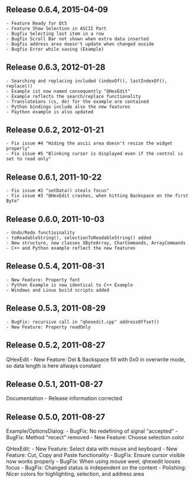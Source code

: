 Release 0.6.4, 2015-04-09
-------------------------
    - Feature Ready for Qt5
    - Feature Show Selection in ASCII Part
    - Bugfix Selecting last item in a row
    - Bugfix Scroll Bar not shown when extra data inserted
    - Bugfix address area doesn't update when changed ouside
    - Bugfix Error while saving (Example)
    
Release 0.6.3, 2012-01-28
-------------------------
    - Searching and replacing included (indexOf(), lastIndexOf(), replace())
    - Example ist now named consequently "QHexEdit"
    - Example reflects the search/replace functionality
    - Translateions (cs, de) for the example are contained
    - Python bindings include also the new features
    - Paython example is also updated

Release 0.6.2, 2012-01-21
-------------------------
    - Fix issue #4 "Hiding the ascii area doesn't resize the widget properly"
    - Fix issue #5 "Blinking cursor is displayed even if the control is set to read only"

Release 0.6.1, 2011-10-22
-------------------------
    - Fix issue #2 "setData() steals focus"
    - Fix issue #3 "QHexEdit crashes, when hitting Backspace on the first Byte"

Release 0.6.0, 2011-10-03
-------------------------
    - Undo/Redo functioinality
    - toReadableString(), selectionToReadableString() added
    - New structure, new classes XByteArray, CharCommands, ArrayCommands
    - C++ and Python example reflect the new features

Release 0.5.4, 2011-08-31
-------------------------
    - New Feature: Property font
    - Python Example is now identical to C++ Example
    - Windows and Linux build scripts added

Release 0.5.3, 2011-08-29
-------------------------
    - BugFix: recursive call in "qhexedit.cpp" addressOffset()
    - New Feature: Property readOnly

Release 0.5.2, 2011-08-27
-------------------------
QHexEdit
    - New Feature: Del & Backspace fill with 0x0 in overwrite mode,
      so data length is here allways constant

Release 0.5.1, 2011-08-27
-------------------------
Documentation
    - Release information corrected

Release 0.5.0, 2011-08-27
-------------------------
Example/OptionsDialog:
    - BugFix: No redefining of signal "accepted"
    - BugFix: Method "recect" removed
    - New Feature: Choose selection color

QHexEdit:
    - New Feature: Select data with mouse and keyboard
    - New Feature: Cut, Copy and Paste functionality
    - BugFix: Ensure cursor visible now works properly
    - BugFix: When using mouse weel, qhexedit looses focus
    - BugFix: Changed status is independent on the content
    - Polishing: Nicer colors for highlighting, selection, and address area

